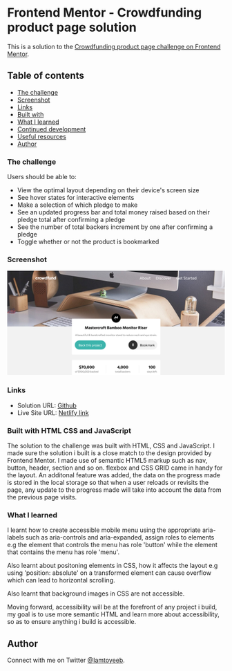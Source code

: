 # Frontend Mentor - Crowdfunding product page solution

This is a solution to the [Crowdfunding product page challenge on Frontend Mentor](https://www.frontendmentor.io/challenges/crowdfunding-product-page-7uvcZe7ZR).  

## Table of contents

- [The challenge](#the-challenge)
- [Screenshot](#screenshot)
- [Links](#links)
- [Built with](#built-with)
- [What I learned](#what-i-learned)
- [Continued development](#continued-development)
- [Useful resources](#useful-resources)
- [Author](#author)

### The challenge

Users should be able to:

- View the optimal layout depending on their device's screen size
- See hover states for interactive elements
- Make a selection of which pledge to make
- See an updated progress bar and total money raised based on their pledge total after confirming a pledge
- See the number of total backers increment by one after confirming a pledge
- Toggle whether or not the product is bookmarked

### Screenshot

![](images/screenshot.png)

### Links

- Solution URL: [Github](https://github.com/sangodare/crowdfunding-product-page)
- Live Site URL: [Netlify link](https://crowdfundingprdpagebytoyeeb.netlify.app/)

### Built with HTML CSS and JavaScript

The solution to the challenge was built with HTML, CSS and JavaScript. I made sure the solution i built is a close match  to the design provided by Frontend Mentor. I made use of semantic HTML5 markup such as nav, button, header, section and so on. flexbox and CSS GRID came in handy for the layout. An additonal feature was added, the data on the progress made is stored in the local storage so that when a user reloads or revisits the page, any update to the progress made will take into account the data from the previous page visits. 

### What I learned

I learnt how to create accessible mobile menu using the appropriate aria-labels such as aria-controls and aria-expanded, assign roles to elements e.g the element that controls the menu has role 'button' while the element that contains the menu has role 'menu'.

Also learnt about positoning elements in CSS, how it affects the layout e.g using 'position: absolute' on a transformed element can cause overflow which can lead to horizontal scrolling.

Also learnt that background images in CSS are not accessible.

Moving forward, accessibility will be at the forefront of any project i build, my goal is to use more semantic HTML and  learn more about accessibility, so as to ensure anything i build is accessible.

## Author

Connect with me on Twitter [@Iamtoyeeb](https://www.twitter.com/Iamtoyeeb).


